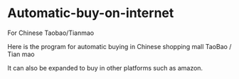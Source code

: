 # Automatic-buy-on-internet
For Chinese Taobao/Tianmao



Here is the program for automatic buying in Chinese shopping mall 
TaoBao / Tian mao

It can also be expanded to buy in other platforms such as amazon.
